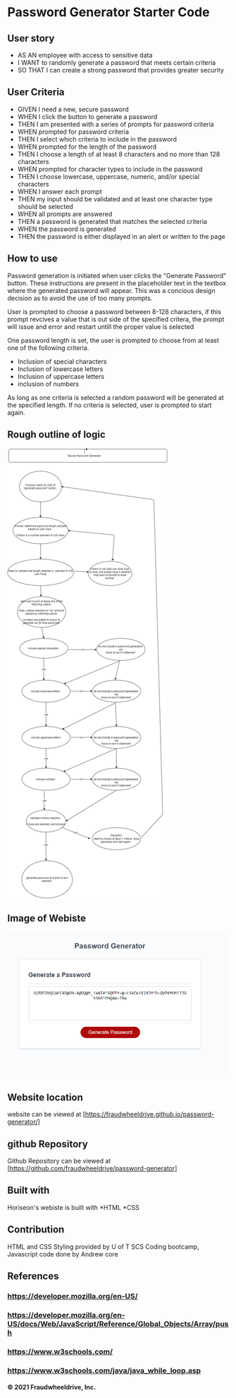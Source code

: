 # Password Generator Starter Code

## User story 
* AS AN employee with access to sensitive data
* I WANT to randomly generate a password that meets certain criteria
* SO THAT I can create a strong password that provides greater security

## User Criteria 
* GIVEN I need a new, secure password
* WHEN I click the button to generate a password
* THEN I am presented with a series of prompts for password criteria
* WHEN prompted for password criteria
* THEN I select which criteria to include in the password
* WHEN prompted for the length of the password
* THEN I choose a length of at least 8 characters and no more than 128 characters
* WHEN prompted for character types to include in the password
* THEN I choose lowercase, uppercase, numeric, and/or special characters
* WHEN I answer each prompt
* THEN my input should be validated and at least one character type should be selected
* WHEN all prompts are answered
* THEN a password is generated that matches the selected criteria
* WHEN the password is generated
* THEN the password is either displayed in an alert or written to the page

## How to use 
Password generation is initiated when user clicks the "Generate Password" button. These instructions 
are present in the placeholder text in the textbox where the generated password will appear. This was 
a concious design decision as to avoid the use of too many prompts. 

User is prompted to choose a password between 8-128 characters, if this prompt revcives a value that is out side
of the specified critera, the prompt will issue and error and restart untill the proper value is selected 

One password length is set, the user is prompted to choose from at least one of the following criteria. 
* Inclusion of special characters 
* Inclusion of lowercase letters 
* Inclusion of uppercase letters 
* inclusion of numbers 

As long as one criteria is selected a random password will be generated at the specified length. If no criteria is selected, 
user is prompted to start again. 

## Rough outline of logic
![Wireframe diagram showing logic of password generation](https://github.com/fraudwheeldrive/password-generator/blob/main/assets/images/wireframe%20js%20logic%20rough.png)

## Image of Webiste 
![webiste image](https://github.com/fraudwheeldrive/password-generator/blob/main/assets/images/Password%20generator%20image.PNG)

## Website location 
website can be viewed at [https://fraudwheeldrive.github.io/password-generator/]

## github Repository 
Github Repository can be viewed at [https://github.com/fraudwheeldrive/password-generator]

##  Built with 
Horiseon's webiste is built with 
*HTML
*CSS
## Contribution 
HTML and CSS Styling provided by U of T SCS Coding bootcamp, 
Javascript code done by Andrew core 

## References 
### https://developer.mozilla.org/en-US/
### https://developer.mozilla.org/en-US/docs/Web/JavaScript/Reference/Global_Objects/Array/push
### https://www.w3schools.com/
### https://www.w3schools.com/java/java_while_loop.asp



#### © 2021 Fraudwheeldrive, Inc.
